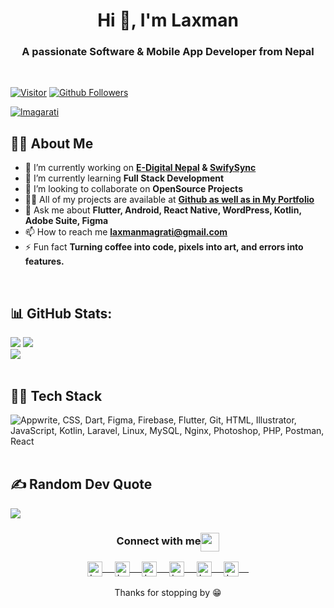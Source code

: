 <h1 align="center">Hi 👋, I'm Laxman</h1>
<h3 align="center">A passionate Software & Mobile App Developer from Nepal</h3><br>

[![Visitor](https://visitor-badge.laobi.icu/badge?page_id=itsmelaxman)](https://github.com/itsmelaxman) 
[![Github Followers](https://img.shields.io/github/followers/itsmelaxman.svg?style=social&logo=Follow)](https://github.com/itsmelaxman?tab=followers)

<p align="left"> <a href="https://twitter.com/lmagarati" target="blank"><img src="https://img.shields.io/twitter/follow/lmagarati?logo=twitter&style=for-the-badge" alt="lmagarati" /></a> </p>

## 🙋‍♂️ About Me

- 🔭 I’m currently working on **[E-Digital Nepal](https://github.com/edigitalnepal) & [SwifySync](https://github.com/swiftsyncnp)** 
- 🌱 I’m currently learning **Full Stack Development**
- 👯 I’m looking to collaborate on **OpenSource Projects**
- 👨‍💻 All of my projects are available at **[Github as well as in My Portfolio](https://magaratilaxman.com.np)**
- 💬 Ask me about **Flutter, Android, React Native, WordPress, Kotlin, Adobe Suite, Figma**
- 📫 How to reach me **laxmanmagrati@gmail.com**
- ⚡ Fun fact **Turning coffee into code, pixels into art, and errors into features.**
<br>

## 📊 GitHub Stats:
![](https://github-readme-stats.vercel.app/api?username=itsmelaxman&theme=dark&hide_border=true&include_all_commits=true&count_private=true)
![](https://github-readme-stats.vercel.app/api/top-langs/?username=itsmelaxman&theme=dark&hide_border=true&include_all_commits=true&count_private=true&layout=compact)<br>
![](https://github-readme-streak-stats.herokuapp.com/?user=itsmelaxman&theme=dark&hide_border=true)<br><br>

## 👨‍💻 Tech Stack
<img src="https://skillicons.dev/icons?i=dart,flutter,firebase,appwrite,git,html,css,illustrator,js,kotlin,laravel,linux,mysql,nginx,photoshop,php,postman,react,figma,xd,vscode" title="Appwrite, CSS, Dart, Figma, Firebase, Flutter, Git, HTML, Illustrator, JavaScript, Kotlin, Laravel, Linux, MySQL, Nginx, Photoshop, PHP, Postman, React" /> <br><br>

## ✍️ Random Dev Quote
![](https://quotes-github-readme.vercel.app/api?type=horizontal&theme=radical)

<div align="center">
  <h3 align="center">Connect with me<img align="center" src="hand_shake.gif" height="30px" /></h3> 
</div>
<p align="center">
 <a href="https://www.facebook.com/laxman.magarati.73" target="blank">
  <img align="center" alt="Laxman's Facebook" width="24px" src="https://www.vectorlogo.zone/logos/facebook/facebook-icon.svg" /> &nbsp; &nbsp;
 </a>
 <a href="https://linkedin.com/in/lmagarati" target="blank">
  <img align="center" alt="Laxman's LinkedIn" width="24px" src="https://www.vectorlogo.zone/logos/linkedin/linkedin-icon.svg" /> &nbsp; &nbsp;
 </a>
 <a href="https://www.instagram.com/lmagarati" target="blank">
  <img align="center" alt="Laxman's Instagram" width="24px" src="https://www.vectorlogo.zone/logos/instagram/instagram-icon.svg" /> &nbsp; &nbsp;
 </a>
 <a href="https://twitter.com/lmagarati" target="blank">
  <img align="center" alt="Laxman's Twitter" width="24px" src="https://www.vectorlogo.zone/logos/twitter/twitter-official.svg" /> &nbsp; &nbsp;
 </a>
 <a href="https://twitter.com/lmagarati" target="blank">
  <img align="center" alt="Laxman's Twitter" width="24px" src="https://www.vectorlogo.zone/logos/twitter/twitter-official.svg" /> &nbsp; &nbsp;
 </a>
 <a href="mailto:laxmanmagrati@gmail.com" target="blank">
  <img align="center" alt="Laxman's Gmail" width="24px" src="https://www.vectorlogo.zone/logos/gmail/gmail-icon.svg" /> &nbsp; &nbsp;
 </a>
<br/>
<br/>
  Thanks for stopping by 😁<br/>
</p>

